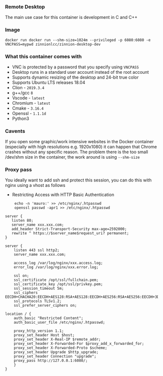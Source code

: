### Remote Desktop

The main use case for this container is development in C and C++

### Image
`docker run docker run --shm-size=1024m --privileged -p 6080:6080 -e VNCPASS=mypwd zinnionlcc/zinnion-desktop-dev`

### What this container comes with
* VNC is protected by a password that you specify using `VNCPASS`
* Desktop runs in a standard user account instead of the root account
* Supports dynamic resizing of the desktop and 24-bit true color
* Supports Ubuntu LTS releases 18.04
* Clion - `2019.3.4`
* g++/gcc `8`
* Vscode - `latest`
* Chromium - `latest`
* Cmake - `3.16.4`
* Openssl - `1.1.1d`
* Python3

### Cavents

If you open some graphic/work intensive websites in the Docker container (especially with high resolutions e.g. 1920x1080) it can happen that Chrome crashes without any specific reason. The problem there is the too small /dev/shm size in the container, the work around is using `--shm-size`

### Proxy pass

You ideally want to add ssh and protect this session, you can do this with nginx using a vhost as follows

* Restricting Access with HTTP Basic Authentication
    ```
     echo -n 'mauro:' >> /etc/nginx/.htpasswd
     openssl passwd -apr1 >> /etc/nginx/.htpasswd
    ```


```
server {
   listen 80;
   server_name xxx.xxx.com;
   add_header Strict-Transport-Security max-age=2592000;
   rewrite ^ https://$server_name$request_uri? permanent;
}

server {
    listen 443 ssl http2;
    server_name xxx.xxx.com;

    access_log /var/log/nginx/xxx.access.log;
    error_log /var/log/nginx/xxx.error.log;

    ssl on;
    ssl_certificate /opt/ssl/fullchain.pem;
    ssl_certificate_key /opt/ssl/privkey.pem;
    ssl_session_timeout 5m;
    ssl_ciphers EECDH+CHACHA20:EECDH+AES128:RSA+AES128:EECDH+AES256:RSA+AES256:EECDH+3DES:RSA+3DES:!MD5;
    ssl_protocols TLSv1.2;
    ssl_prefer_server_ciphers on;

location / {
    auth_basic "Restricted Content";
    auth_basic_user_file /etc/nginx/.htpasswd;

    proxy_http_version 1.1;
    proxy_set_header Host $host;
    proxy_set_header X-Real-IP $remote_addr;
    proxy_set_header X-Forwarded-For $proxy_add_x_forwarded_for;
    proxy_set_header X-Forwarded-Proto $scheme;
    proxy_set_header Upgrade $http_upgrade;
    proxy_set_header Connection "upgrade";
    proxy_pass http://127.0.0.1:6080/;
    }
}
```
